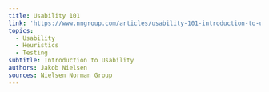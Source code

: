 ```yaml
---
title: Usability 101
link: 'https://www.nngroup.com/articles/usability-101-introduction-to-usability/'
topics:
  - Usability
  - Heuristics
  - Testing
subtitle: Introduction to Usability
authors: Jakob Nielsen
sources: Nielsen Norman Group
---
```


